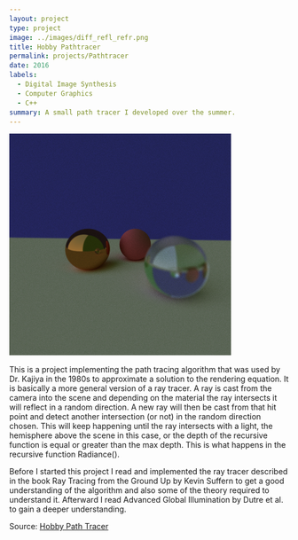 ```yaml
---
layout: project
type: project
image: ../images/diff_refl_refr.png
title: Hobby Pathtracer
permalink: projects/Pathtracer
date: 2016
labels:
  - Digital Image Synthesis
  - Computer Graphics
  - C++
summary: A small path tracer I developed over the summer.
---
```


<div class="ui small rounded images">
  <img class="ui image" src="../images/diff_refl_refr.png">
</div>

This is a project implementing the path tracing algorithm that was used by Dr. Kajiya in the 1980s to approximate a solution to the rendering equation. It is basically a more general version of a ray tracer. A ray is cast from the camera into the scene and depending on the material the ray intersects it will reflect in a random direction. A new ray will then be cast from that hit point and detect another intersection (or not) in the random direction chosen. This will keep happening until the ray intersects with a light, the hemisphere above the scene in this case, or the depth of the recursive function is equal or greater than the max depth. This is what happens in the recursive function Radiance(). 

Before I started this project I read and implemented the ray tracer described in the book Ray Tracing from the Ground Up by Kevin Suffern to get a good understanding of the algorithm and also some of the theory required to understand it. Afterward I read Advanced Global Illumination by Dutre et al. to gain a deeper understanding. 

 Source: <a href="https://github.com/cgyeager/hobby_pathtracer"><i class="large github icon"></i>Hobby Path Tracer</a>

